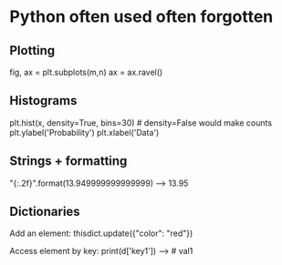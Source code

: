 Python often used often forgotten
==========

Plotting
-------

fig, ax = plt.subplots(m,n)
ax = ax.ravel()

Histograms
----------
plt.hist(x, density=True, bins=30)  # density=False would make counts
plt.ylabel('Probability')
plt.xlabel('Data')

Strings + formatting
------------

"{:.2f}".format(13.949999999999999) --> 13.95


Dictionaries
---------

Add an element: thisdict.update({"color": "red"})

Access element by key: print(d['key1']) --> # val1